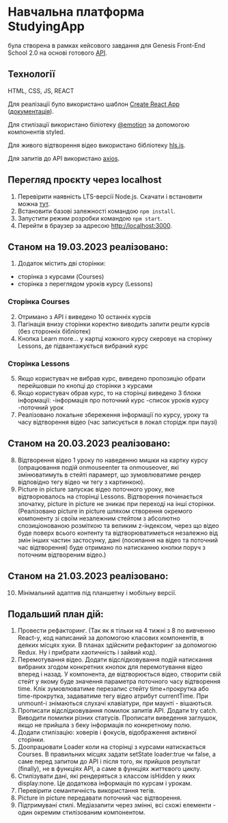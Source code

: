 # Навчальна платформа StudyingApp
була створена в рамках кейсового завдання для Genesis Front-End School 2.0 на основі готового [АРІ](https://www.postman.com/aninix/workspace/genesis-front-end-school/overview).


## Технології

HTML, CSS, JS, REACT

Для реалізації було використано шаблон [Create React App](https://github.com/facebook/create-react-app) ([документація](https://facebook.github.io/create-react-app/docs/getting-started)).

Для стилізації використано біліотеку [@emotion](https://emotion.sh/docs/introduction) за допомогою компонентів styled.

Для живого відтворення відео використано бібліотеку [hls.js](https://www.npmjs.com/package/hls.js/v/canary).

Для запитів до АРІ використано [axios](https://www.npmjs.com/package/axios).

## Перегляд проєкту через localhost

1. Перевірити наявність LTS-версії Node.js. Скачати і встановити можна [тут](https://nodejs.org/en/).
2. Встановити базові залежності командою `npm install`.
3. Запустити режим розробки командою `npm start`.
4. Перейти в браузер за адресою [http://localhost:3000](http://localhost:3000).

## Станом на 19.03.2023 реалізовано:

1. Додаток містить дві сторінки:

- сторінка з курсами (Courses)
- сторінка з переглядом уроків курсу (Lessons)

### Сторінка Courses

2. Отримано з АРІ і виведено 10 останніх курсів
3. Пагінація внизу сторінки коректно виводить запити решти курсів (без сторонніх бібліотек)
4. Кнопка Learn more... у картці кожного курсу скеровує на сторінку Lessons, де підвантажується вибраний курс

### Сторінка Lessons

5. Якщо користувач не вибрав курс, виведено пропозицію обрати перейшовши по кнопці до сторінки з курсами
6. Якщо користувач обрав курс, то на сторінці виведено 3 блоки інформації:
   -інформація про поточний курс
   -список уроків курсу
   -поточний урок
7. Реалізовано локальне збереження інформації по курсу, уроку та часу відтворення відео (час записується в локал сторідж при паузі)

## Станом на 20.03.2023 реалізовано:

8. Відтворення відео 1 уроку по наведенню мишки на картку курсу (опрацювання подій onmouseenter та onmouseover, які змінюватимуть в стейті парамерт, що зумовлюватиме рендер відповідно тегу відео чи тегу з картинкою).
9. Picture in picture запускає відео поточного уроку, яке відтворювалось на сторінці Lessons. Відтворення починається зпочатку, picture in picture не зникає при переході на інші сторінки.
(Реалізовано picture in picture шляхом створення окремого компоненту зі своїм незалежним стейтом з абсолютно спозиціонованою розміткою та великим z-індексом, через що відео буде поверх всього контенту та відтворюватиметься незалежно від змін інших частин застосунку, дані (посилання на відео та поточний час відтворення) буде отримано по натисканню кнопки поруч з поточним відтвореним відео.)

## Станом на 21.03.2023 реалізовано:

10. Мінімальний адаптив під планшетну і мобільну версії.

## Подальший план дій:

1. Провести рефакторинг. (Так як я тільки на 4 тижні з 8 по вивченню React-у, код написаний за допомогою класових компонентів, в деяких місцях хуки. В планах здійснити рефакторинг за допомогою Redux. Ну і прибрати хаотичність і зайвий код).
2. Перемотування відео. Додати відслідковування подій натискання вибраних згодом конкретних кнопок для перемотування відео вперед і назад. У компонента, де відтворюється відео, створити свій стейт у якому буде значення параметра поточного часу відтворення time. Клік зумовлюватиме перезапис стейту time+прокрутка або time-прокрутка, задаватиме тегу відео атрибут currentTime. При unmount-і знімаються слухачі клавіатури, при маунті - вішаються.
3. Прописати відслідковування помилок запитів АРІ. Додати try catch. Виводити помилки різних статусів. Прописати виведення заглушок, якщо не прийшла з беку інформація по конкретному полю.
4. Додати стилізацію: ховерів і фокусів, відображення активної сторінки.
5. Доопрацювати Loader коли на сторінці з курсами натискається Courses. В правильних місцях задати setState loader:true чи false, а саме перед запитом до АРІ і після того, як прийшов результат (finally), не в функціях АРІ, а саме в функціях життєвого циклу.
6. Стилізувати дані, які рендеряться з классом isHidden у яких display:none. Це додаткова інформація по курсам і урокам. 
7. Перевірити семантичність використання тегів.
8. Picture in picture передавати поточний час відтворення.
9. Підтримувані стилі. Медіазапити через змінні, всі схожі елементи - один окремим стилізованим компонентом.
